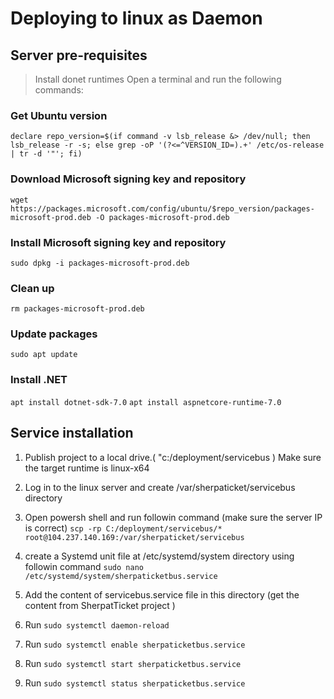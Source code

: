 # Deploying to linux as Daemon

## Server pre-requisites
>Install donet runtimes
Open a terminal and run the following commands:
### Get Ubuntu version
`declare repo_version=$(if command -v lsb_release &> /dev/null; then lsb_release -r -s; else grep -oP '(?<=^VERSION_ID=).+' /etc/os-release | tr -d '"'; fi)`

### Download Microsoft signing key and repository
`wget https://packages.microsoft.com/config/ubuntu/$repo_version/packages-microsoft-prod.deb -O packages-microsoft-prod.deb`

### Install Microsoft signing key and repository
`sudo dpkg -i packages-microsoft-prod.deb`  

### Clean up
`rm packages-microsoft-prod.deb`  

###  Update packages
`sudo apt update`

### Install .NET
`apt install dotnet-sdk-7.0`
`apt install aspnetcore-runtime-7.0`

## Service installation
1. Publish project to a local drive.( "c:/deployment/servicebus ) Make sure the target runtime is linux-x64
2. Log in to the linux server and create /var/sherpaticket/servicebus directory
3. Open powersh shell and run followin command (make sure the server IP is correct)
`scp -rp C:/deployment/servicebus/* root@104.237.140.169:/var/sherpaticket/servicebus`

4. create a Systemd unit file at /etc/systemd/system directory using followin command
`sudo nano /etc/systemd/system/sherpaticketbus.service`

5. Add the content of servicebus.service file in this directory (get the content from SherpatTicket project )
6. Run `sudo systemctl daemon-reload`
7. Run `sudo systemctl enable sherpaticketbus.service`
8. Run `sudo systemctl start sherpaticketbus.service`
9. Run `sudo systemctl status sherpaticketbus.service`
